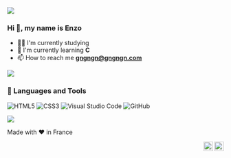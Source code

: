 <img src="https://user-images.githubusercontent.com/73097560/115834477-dbab4500-a447-11eb-908a-139a6edaec5c.gif">

<h3>Hi 👋, my name is Enzo</h3>

- 👨‍💻 I'm currently studying 
- 🌱 I'm currently learning **C**
- 📫 How to reach me **<gngngn@gngngn.com>**

<img src="https://user-images.githubusercontent.com/73097560/115834477-dbab4500-a447-11eb-908a-139a6edaec5c.gif">

<h3>🚀 Languages and Tools </h3>

<p>

<img alt="HTML5" src="https://img.shields.io/badge/html5-%23E34F26.svg?style=for-the-badge&logo=html5&logoColor=white"/>
<img alt="CSS3" src="https://img.shields.io/badge/css3-%231572B6.svg?style=for-the-badge&logo=css3&logoColor=white"/>
<img alt="Visual Studio Code" src="https://img.shields.io/badge/VisualStudioCode-0078d7.svg?style=for-the-badge&logo=visual-studio-code&logoColor=white"/>
<img alt="GitHub" src="https://img.shields.io/badge/github-%23121011.svg?style=for-the-badge&logo=github&logoColor=white"/>

</p>






<img src="https://user-images.githubusercontent.com/73097560/115834477-dbab4500-a447-11eb-908a-139a6edaec5c.gif"><br>

<p align="left">Made with ❤️ in France</p>

<a href="https://www.linkedin.com/in/enzo-boucetta-hervieux-827313316/" target="_blank"><img alt="LinkedIn" align="right" width="22" src="https://cdn.simpleicons.org/linkedin/white" /></a>
<a href="https://x.com/" target="_blank"><img alt="X/Twitter" align="right" width="22" src="https://cdn.simpleicons.org/x/white" /></a>
